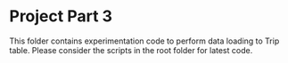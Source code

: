 # Project Part 3
This folder contains experimentation code to perform data loading to Trip table.
Please consider the scripts in the root folder for latest code.